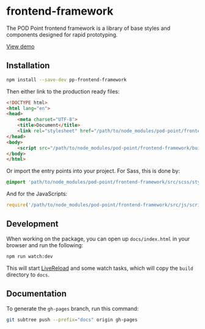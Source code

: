 # frontend-framework

The POD Point frontend framework is a library of base styles and components designed for rapid prototyping.

[View demo](https://pod-point.github.io/frontend-framework)

## Installation

```bash
npm install --save-dev pp-frontend-framework
```

Then either link to the production ready files:

```html
<!DOCTYPE html>
<html lang="en">
<head>
    <meta charset="UTF-8">
    <title>Document</title>
    <link rel="stylesheet" href="/path/to/node_modules/pod-point/frontend-framework/build/css/style.min.css">
</head>
<body>
    <script src="/path/to/node_modules/pod-point/frontend-framework/build/js/script.min.js"></script>
</body>
</html>
```

Or import the entry points into your project. For Sass, this is done by:

```sass
@import 'path/to/node_modules/pod-point/frontend-framework/src/scss/style.scss';
```

And for the JavaScripts:

```js
require('/path/to/node_modules/pod-point/frontend-framework/src/js/script.js');
```

## Development

When working on the package, you can open up `docs/index.html` in your browser and run the following:

```bash
npm run watch:dev
```

This will start [LiveReload](https://chrome.google.com/webstore/detail/livereload/jnihajbhpnppcggbcgedagnkighmdlei?hl=en) 
and some watch tasks, which will copy the `build` directory to `docs`.

## Documentation

To generate the `gh-pages` branch, run this command:

```bash
git subtree push --prefix="docs" origin gh-pages
```
